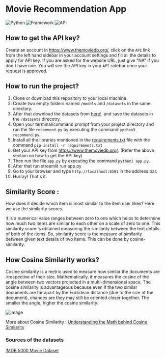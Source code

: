 # Movie Recommendation App

![Python](https://img.shields.io/badge/Python-3.8-blueviolet)
![Framework](https://img.shields.io/badge/Framework-Streamlit-red)
![API](https://img.shields.io/badge/API-TMDB-fcba03)


## How to get the API key?

Create an account in https://www.themoviedb.org/, click on the `API` link from the left hand sidebar in your account settings and fill all the details to apply for API key. If you are asked for the website URL, just give "NA" if you don't have one. You will see the API key in your `API` sidebar once your request is approved.

## How to run the project?
1. Clone or download this repository to your local machine.
2. Create two empty folders named `/models` and `/datasets` in the same directory.
3. After that download the datasets from [here!](https://www.kaggle.com/tmdb/tmdb-movie-metadata?select=tmdb_5000_movies.csv). and save the datasets in the `/datasets` direcotry.
4. Open your terminal/command prompt from your project directory and run the file `recommend.py` by executing the command `python3 recommend.py`.
5. Install all the libraries mentioned in the [requirements.txt](https://github.com/qwertyz15/Movie-Recommendation-App/blob/main/requirements.txt) file with the command `pip install -r requirements.txt`
6. Get your API key from https://www.themoviedb.org/. (Refer the above section on how to get the API key)
7. Then run the file `app.py` by executing the command `python3 app.py`.
8. After that run streamlit run app.py
9. Go to your browser and type `http://localhost:8501` in the address bar.
10. Hurray! That's it.



## Similarity Score : 

   How does it decide which item is most similar to the item user likes? Here we use the similarity scores.
   
   It is a numerical value ranges between zero to one which helps to determine how much two items are similar to each other on a scale of zero to one. This similarity score is obtained measuring the similarity between the text details of both of the items. So, similarity score is the measure of similarity between given text details of two items. This can be done by cosine-similarity.
   
## How Cosine Similarity works?
  Cosine similarity is a metric used to measure how similar the documents are irrespective of their size. Mathematically, it measures the cosine of the angle between two vectors projected in a multi-dimensional space. The cosine similarity is advantageous because even if the two similar documents are far apart by the Euclidean distance (due to the size of the document), chances are they may still be oriented closer together. The smaller the angle, higher the cosine similarity.
  
  ![image](https://user-images.githubusercontent.com/36665975/70401457-a7530680-1a55-11ea-9158-97d4e8515ca4.png)

  
More about Cosine Similarity : [Understanding the Math behind Cosine Similarity](https://www.machinelearningplus.com/nlp/cosine-similarity/)

### Sources of the datasets 

[IMDB 5000 Movie Dataset](https://www.kaggle.com/carolzhangdc/imdb-5000-movie-dataset)

